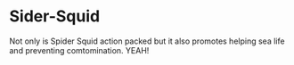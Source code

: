 # Sider-Squid

Not only is Spider Squid action packed but it also promotes helping sea life and preventing comtomination. YEAH!
